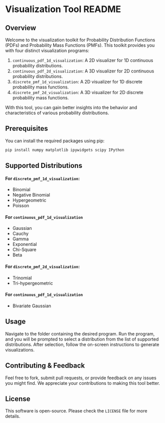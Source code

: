 # Visualization Tool README

## Overview

Welcome to the visualization toolkit for Probability Distribution Functions (PDFs) and Probability Mass Functions (PMFs). This toolkit provides you with four distinct visualization programs:

1. `continuous_pdf_1d_visualization`: A 2D visualizer for 1D continuous probability distributions.
2. `continuous_pdf_2d_visualization`: A 3D visualizer for 2D continuous probability distributions.
3. `discrete_pmf_1d_visualization`: A 2D visualizer for 1D discrete probability mass functions.
4. `discrete_pmf_2d_visualization`: A 3D visualizer for 2D discrete probability mass functions.

With this tool, you can gain better insights into the behavior and characteristics of various probability distributions.

## Prerequisites

You can install the required packages using pip:

```bash
pip install numpy matplotlib ipywidgets scipy IPython
```

## Supported Distributions

#### For `discrete_pmf_1d_visualization`:

- Binomial
- Negative Binomial
- Hypergeometric
- Poisson

#### For `continuous_pdf_1d_visualization`

- Gaussian
- Cauchy
- Gamma
- Exponential
- Chi-Square
- Beta

#### For `discrete_pmf_2d_visualization`:

- Trinomial
- Tri-hypergeometric

#### For `continuous_pdf_1d_visualization`

- Bivariate Gaussian

## Usage

Navigate to the folder containing the desired program. Run the program, and you will be prompted to select a distribution from the list of supported distributions. After selection, follow the on-screen instructions to generate visualizations.

## Contributing & Feedback

Feel free to fork, submit pull requests, or provide feedback on any issues you might find. We appreciate your contributions to making this tool better.

## License

This software is open-source. Please check the `LICENSE` file for more details.
